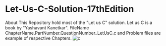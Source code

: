 # Let-Us-C-Solution-17thEdition
About This Repository hold most of the "Let us C" solution. Let us C is a book by "Yashavant Kanetkar".
FileName ChapterName.PartNumber.QuestionNumber_LetUsC.c  and Problem files are example of respective Chapters.
![c](https://user-images.githubusercontent.com/85039979/130763329-9fa5ac1e-9fac-4735-ad16-11ec1e0b3321.jpg)
